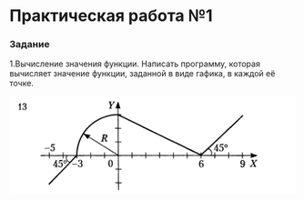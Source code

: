 # Практическая работа №1
### Задание
1.Вычисление значения функции. Написать программу, которая вычисляет значение функции, заданной в виде гафика, в каждой её точке. 

![image](./img13.png)
